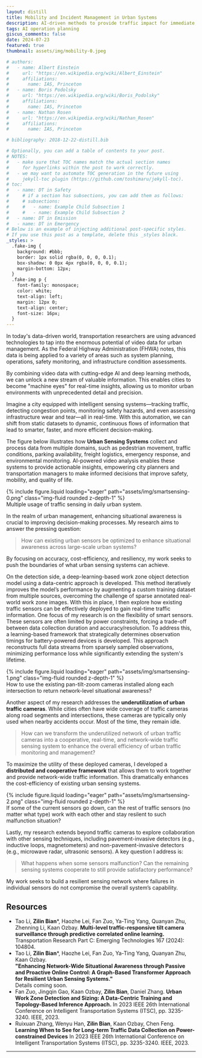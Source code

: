 ```yaml
---
layout: distill
title: Mobility and Incident Management in Urban Systems
description: AI-driven methods to provide traffic impact for immediate, near-future, and long-term period, aiding mobility and incident management process.
tags: AI operation planning
giscus_comments: false
date: 2024-07-23
featured: true
thumbnail: assets/img/mobility-0.jpeg

# authors:
#   - name: Albert Einstein
#     url: "https://en.wikipedia.org/wiki/Albert_Einstein"
#     affiliations:
#       name: IAS, Princeton
#   - name: Boris Podolsky
#     url: "https://en.wikipedia.org/wiki/Boris_Podolsky"
#     affiliations:
#       name: IAS, Princeton
#   - name: Nathan Rosen
#     url: "https://en.wikipedia.org/wiki/Nathan_Rosen"
#     affiliations:
#       name: IAS, Princeton

# bibliography: 2018-12-22-distill.bib

# Optionally, you can add a table of contents to your post.
# NOTES:
#   - make sure that TOC names match the actual section names
#     for hyperlinks within the post to work correctly.
#   - we may want to automate TOC generation in the future using
#     jekyll-toc plugin (https://github.com/toshimaru/jekyll-toc).
# toc:
#   - name: DT in Safety
#     # if a section has subsections, you can add them as follows:
#     # subsections:
#     #   - name: Example Child Subsection 1
#     #   - name: Example Child Subsection 2
#   - name: DT in Emission
#   - name: DT in Emergency
# Below is an example of injecting additional post-specific styles.
# If you use this post as a template, delete this _styles block.
_styles: >
  .fake-img {
    background: #bbb;
    border: 1px solid rgba(0, 0, 0, 0.1);
    box-shadow: 0 0px 4px rgba(0, 0, 0, 0.1);
    margin-bottom: 12px;
  }
  .fake-img p {
    font-family: monospace;
    color: white;
    text-align: left;
    margin: 12px 0;
    text-align: center;
    font-size: 16px;
  }
---
```


In today's data-driven world, transportation researchers are using advanced technologies to tap into the enormous potential of video data for urban management. As the Federal Highway Administration (FHWA) notes, this data is being applied to a variety of areas such as system planning, operations, safety monitoring, and infrastructure condition assessments.

By combining video data with cutting-edge AI and deep learning methods, we can unlock a new stream of valuable information. This enables cities to become "machine eyes" for real-time insights, allowing us to monitor urban environments with unprecedented detail and precision.

Imagine a city equipped with intelligent sensing systems—tracking traffic, detecting congestion points, monitoring safety hazards, and even assessing infrastructure wear and tear—all in real-time. With this automation, we can shift from static datasets to dynamic, continuous flows of information that lead to smarter, faster, and more efficient decision-making.

The figure below illustrates how **Urban Sensing Systems** collect and process data from multiple domains, such as pedestrian movement, traffic conditions, parking availability, freight logistics, emergency response, and environmental monitoring. AI-powered video analysis enables these systems to provide actionable insights, empowering city planners and transportation managers to make informed decisions that improve safety, mobility, and quality of life.

<div class="row mt-3">
    <div class="col-sm mt-3 mt-md-0">
        {% include figure.liquid loading="eager" path="assets/img/smartsensing-0.png" class="img-fluid rounded z-depth-1" %}
    </div>
</div>
<div class="caption">
    Multiple usage of traffic sensing in daily urban system.
</div>

In the realm of urban management, enhancing situational awareness is crucial to improving decision-making processes. My research aims to answer the pressing question: 
> How can existing urban sensors be optimized to enhance situational awareness across large-scale urban systems? 

By focusing on accuracy, cost-efficiency, and resiliency, my work seeks to push the boundaries of what urban sensing systems can achieve.

On the detection side, a deep-learning-based work zone object detection model using a data-centric approach is developed. This method iteratively improves the model’s performance by augmenting a custom training dataset from multiple sources, overcoming the challenge of sparse annotated real-world work zone images. With this in place, I then explore how existing traffic sensors can be effectively deployed to gain real-time traffic information. One focus of my research is on the flexibility of smart sensors. These sensors are often limited by power constraints, forcing a trade-off between data collection duration and accuracy/resolution. To address this, a learning-based framework that strategically determines observation timings for battery-powered devices is developed. This approach reconstructs full data streams from sparsely sampled observations, minimizing performance loss while significantly extending the system's lifetime.

<div class="row mt-3">
    <div class="col-sm mt-3 mt-md-0">
        {% include figure.liquid loading="eager" path="assets/img/smartsensing-1.png" class="img-fluid rounded z-depth-1" %}
    </div>
</div>
<div class="caption">
    How to use the existing pan-tilt-zoom cameras installed along each intersection to return network-level situational awareness?
</div>

Another aspect of my research addresses the **underutilization of urban traffic cameras**. While cities often have wide coverage of traffic cameras along road segments and intersections, these cameras are typically only used when nearby accidents occur. Most of the time, they remain idle. 
> How can we transform the underutilized network of urban traffic cameras into a cooperative, real-time, and network-wide traffic sensing system to enhance the overall efficiency of urban traffic monitoring and management?

To maximize the utility of these deployed cameras, I developed a **distributed and cooperative framework** that allows them to work together and provide network-wide traffic information. This dramatically enhances the cost-efficiency of existing urban sensing systems.

<div class="row mt-3">
    <div class="col-sm mt-3 mt-md-0">
        {% include figure.liquid loading="eager" path="assets/img/smartsensing-2.png" class="img-fluid rounded z-depth-1" %}
    </div>
</div>
<div class="caption">
    If some of the current sensors go down, can the rest of traffic sensors (no matter what type) work with each other and stay resilent to such malfunction situation?
</div>

Lastly, my research extends beyond traffic cameras to explore collaboration with other sensing techniques, including pavement-invasive detectors (e.g., inductive loops, magnetometers) and non-pavement-invasive detectors (e.g., microwave radar, ultrasonic sensors). A key question I address is: 
> What happens when some sensors malfunction? Can the remaining sensing systems cooperate to still provide satisfactory performance? 

My work seeks to build a resilient sensing network where failures in individual sensors do not compromise the overall system’s capability.


## Resources
- Tao Li, **Zilin Bian***, Haozhe Lei, Fan Zuo, Ya-Ting Yang, Quanyan Zhu, Zhenning Li, Kaan Ozbay.
  **Multi-level traffic-responsive tilt camera surveillance through predictive correlated online learning.**
  Transportation Research Part C: Emerging Technologies 167 (2024): 104804.
- Tao Li, **Zilin Bian***, Haozhe Lei, Fan Zuo, Ya-Ting Yang, Quanyan Zhu, Kaan Ozbay.  
  **"Enhancing Network-Wide Situational Awareness through Passive and Proactive Online Control: A Graph-Based Transformer Approach for Resilient Urban Sensing Systems."**  
  Details coming soon.
- Fan Zuo, Jingqin Gao, Kaan Ozbay, **Zilin Bian**, Daniel Zhang.
**Urban Work Zone Detection and Sizing: A Data-Centric Training and Topology-Based Inference Approach.**
In 2023 IEEE 26th International Conference on Intelligent Transportation Systems (ITSC), pp. 3235-3240. IEEE, 2023.
- Ruixuan Zhang, Wenyu Han, **Zilin Bian**, Kaan Ozbay, Chen Feng.
**Learning When to See for Long-term Traffic Data Collection on Power-constrained Devices**
In 2023 IEEE 26th International Conference on Intelligent Transportation Systems (ITSC), pp. 3235-3240. IEEE, 2023.

---

